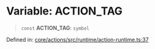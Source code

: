 # Variable: ACTION\_TAG

> `const` **ACTION\_TAG**: `symbol`

Defined in: [core/actions/src/runtime/action-runtime.ts:37](https://github.com/LaWebcapsule/orbits/blob/d6777e77541b2fbfeaf2842fc76fa5acb92d285a/core/actions/src/runtime/action-runtime.ts#L37)
